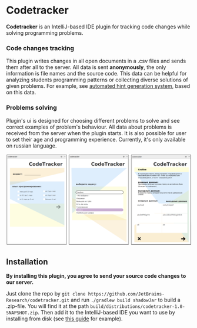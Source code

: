 # Codetracker

**Codetracker** is an IntelliJ-based IDE plugin for tracking code changes while solving programming problems.

### Code changes tracking

This plugin writes changes in all open documents in a .csv files and sends them after all to the server. All data is sent **anonymously**, the only information is file names and the source code. This data can be helpful for analyzing students programming patterns or collecting diverse solutions of given problems. For example, see [automated hint generation system](https://github.com/JetBrains-Research/codetracker-data), based on this data.

### Problems solving

Plugin's ui is designed for choosing different problems to solve and see correct examples of problem's behaviour. All data about problems is received from the server when the plugin starts. 
It is also possible for user to set their age and programming experience. Currently, it's only available on russian language. 


![](readme-img/codetracker-ui.png)

## Installation

**By installing this plugin, you agree to send your source code changes to our server.**

Just clone the repo by `git clone https://github.com/JetBrains-Research/codetracker.git` and run `./gradlew build shadowJar` to build a .zip-file. You will find it at the path `build/distributions/codetracker-1.0-SNAPSHOT.zip`. Then add it to the IntelliJ-based IDE you want to use by installing from disk (see [this guide](https://www.jetbrains.com/help/idea/managing-plugins.html#install_plugin_from_disk) for example). 

